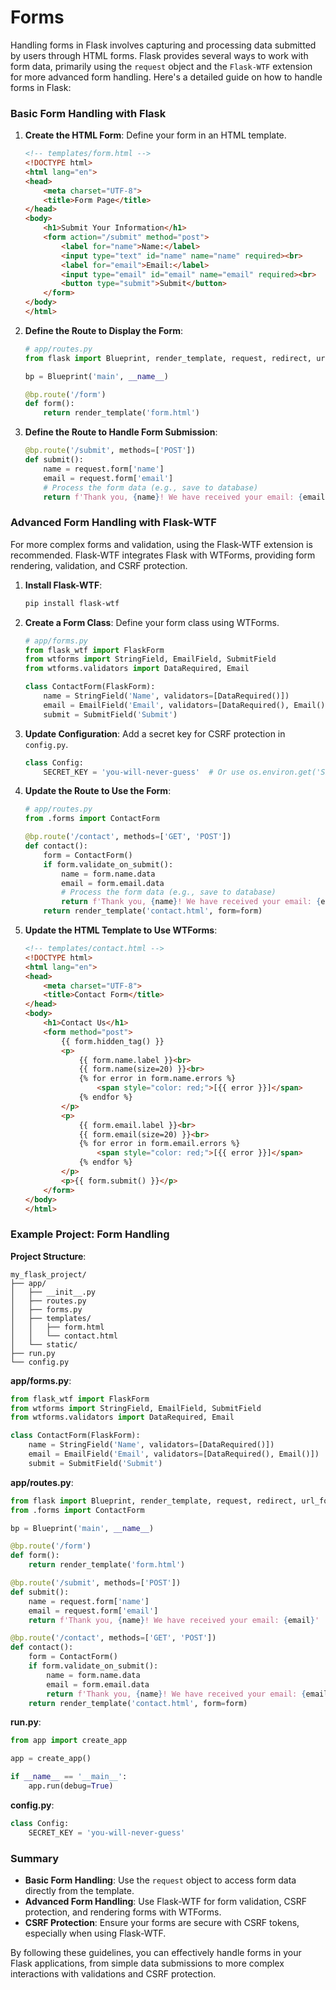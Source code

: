 # Forms

Handling forms in Flask involves capturing and processing data submitted by users through HTML forms. Flask provides several ways to work with form data, primarily using the `request` object and the `Flask-WTF` extension for more advanced form handling. Here's a detailed guide on how to handle forms in Flask:

### Basic Form Handling with Flask

1. **Create the HTML Form**: Define your form in an HTML template.
   
   ```html
   <!-- templates/form.html -->
   <!DOCTYPE html>
   <html lang="en">
   <head>
       <meta charset="UTF-8">
       <title>Form Page</title>
   </head>
   <body>
       <h1>Submit Your Information</h1>
       <form action="/submit" method="post">
           <label for="name">Name:</label>
           <input type="text" id="name" name="name" required><br>
           <label for="email">Email:</label>
           <input type="email" id="email" name="email" required><br>
           <button type="submit">Submit</button>
       </form>
   </body>
   </html>
   ```

2. **Define the Route to Display the Form**:
   
   ```python
   # app/routes.py
   from flask import Blueprint, render_template, request, redirect, url_for

   bp = Blueprint('main', __name__)

   @bp.route('/form')
   def form():
       return render_template('form.html')
   ```

3. **Define the Route to Handle Form Submission**:
   
   ```python
   @bp.route('/submit', methods=['POST'])
   def submit():
       name = request.form['name']
       email = request.form['email']
       # Process the form data (e.g., save to database)
       return f'Thank you, {name}! We have received your email: {email}'
   ```

### Advanced Form Handling with Flask-WTF

For more complex forms and validation, using the Flask-WTF extension is recommended. Flask-WTF integrates Flask with WTForms, providing form rendering, validation, and CSRF protection.

1. **Install Flask-WTF**:
   
   ```bash
   pip install flask-wtf
   ```

2. **Create a Form Class**: Define your form class using WTForms.

   ```python
   # app/forms.py
   from flask_wtf import FlaskForm
   from wtforms import StringField, EmailField, SubmitField
   from wtforms.validators import DataRequired, Email

   class ContactForm(FlaskForm):
       name = StringField('Name', validators=[DataRequired()])
       email = EmailField('Email', validators=[DataRequired(), Email()])
       submit = SubmitField('Submit')
   ```

3. **Update Configuration**: Add a secret key for CSRF protection in `config.py`.

   ```python
   class Config:
       SECRET_KEY = 'you-will-never-guess'  # Or use os.environ.get('SECRET_KEY')
   ```

4. **Update the Route to Use the Form**:

   ```python
   # app/routes.py
   from .forms import ContactForm

   @bp.route('/contact', methods=['GET', 'POST'])
   def contact():
       form = ContactForm()
       if form.validate_on_submit():
           name = form.name.data
           email = form.email.data
           # Process the form data (e.g., save to database)
           return f'Thank you, {name}! We have received your email: {email}'
       return render_template('contact.html', form=form)
   ```

5. **Update the HTML Template to Use WTForms**:

   ```html
   <!-- templates/contact.html -->
   <!DOCTYPE html>
   <html lang="en">
   <head>
       <meta charset="UTF-8">
       <title>Contact Form</title>
   </head>
   <body>
       <h1>Contact Us</h1>
       <form method="post">
           {{ form.hidden_tag() }}
           <p>
               {{ form.name.label }}<br>
               {{ form.name(size=20) }}<br>
               {% for error in form.name.errors %}
                   <span style="color: red;">[{{ error }}]</span>
               {% endfor %}
           </p>
           <p>
               {{ form.email.label }}<br>
               {{ form.email(size=20) }}<br>
               {% for error in form.email.errors %}
                   <span style="color: red;">[{{ error }}]</span>
               {% endfor %}
           </p>
           <p>{{ form.submit() }}</p>
       </form>
   </body>
   </html>
   ```

### Example Project: Form Handling

**Project Structure**:
```
my_flask_project/
├── app/
│   ├── __init__.py
│   ├── routes.py
│   ├── forms.py
│   ├── templates/
│   │   ├── form.html
│   │   └── contact.html
│   └── static/
├── run.py
└── config.py
```

**app/forms.py**:
```python
from flask_wtf import FlaskForm
from wtforms import StringField, EmailField, SubmitField
from wtforms.validators import DataRequired, Email

class ContactForm(FlaskForm):
    name = StringField('Name', validators=[DataRequired()])
    email = EmailField('Email', validators=[DataRequired(), Email()])
    submit = SubmitField('Submit')
```

**app/routes.py**:
```python
from flask import Blueprint, render_template, request, redirect, url_for
from .forms import ContactForm

bp = Blueprint('main', __name__)

@bp.route('/form')
def form():
    return render_template('form.html')

@bp.route('/submit', methods=['POST'])
def submit():
    name = request.form['name']
    email = request.form['email']
    return f'Thank you, {name}! We have received your email: {email}'

@bp.route('/contact', methods=['GET', 'POST'])
def contact():
    form = ContactForm()
    if form.validate_on_submit():
        name = form.name.data
        email = form.email.data
        return f'Thank you, {name}! We have received your email: {email}'
    return render_template('contact.html', form=form)
```

**run.py**:
```python
from app import create_app

app = create_app()

if __name__ == '__main__':
    app.run(debug=True)
```

**config.py**:
```python
class Config:
    SECRET_KEY = 'you-will-never-guess'
```

### Summary

- **Basic Form Handling**: Use the `request` object to access form data directly from the template.
- **Advanced Form Handling**: Use Flask-WTF for form validation, CSRF protection, and rendering forms with WTForms.
- **CSRF Protection**: Ensure your forms are secure with CSRF tokens, especially when using Flask-WTF.

By following these guidelines, you can effectively handle forms in your Flask applications, from simple data submissions to more complex interactions with validations and CSRF protection.